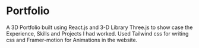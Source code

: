 # Portfolio

A 3D Portfolio built using React.js and 3-D Library Three.js to show case the Experience, Skills and Projects I had worked. Used Tailwind css for writing css and Framer-motion for Animations in the website.

